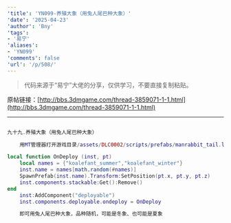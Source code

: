 ```yaml
---
'title': 'YN099-养殖大象（用兔人尾巴种大象）'
'date': '2025-04-23'
'author': 'Bny'
'tags':
- '易宁'
'aliases':
- 'YN099'
'comments': false
'url': '/p/508/'
---
```


> 代码来源于“易宁”大佬的分享，仅供学习，不要直接复制粘贴。

原帖链接：[http://bbs.3dmgame.com/thread-3859071-1-1.html](http://bbs.3dmgame.com/thread-3859071-1-1.html)

---

```lua  

九十九.养殖大象（用兔人尾巴种大象）

	用MT管理器打开游戏目录/assets/DLC0002/scripts/prefabs/manrabbit_tail.lua文件，在inst:AddComponent("inspectable")的下一行插入以下内容：

local function OnDeploy (inst, pt)
	local names = {"koalefant_summer","koalefant_winter"}
	inst.name = names[math.random(#names)]
	SpawnPrefab(inst.name).Transform:SetPosition(pt.x, pt.y, pt.z)
	inst.components.stackable:Get():Remove()
end
	inst:AddComponent("deployable")
	inst.components.deployable.ondeploy = OnDeploy

	即可用兔人尾巴种大象，品种随机，可能是冬象、也可能是夏象

```  

